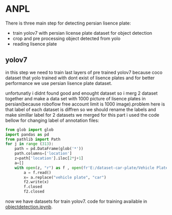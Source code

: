 # ANPL
There is three main step for detecting persian lisence plate:
- train yolov7 with persian license plate dataset for object detection
- crop and pre processing object detected from yolo
- reading lisence plate
## yolov7
in this step we need to train last layers of pre trained yolov7 because coco dataset that yolo trained with dont exist of lisence plates and for better performance we use persian lisence plate dataset.

unfortunatly i didnt found good and enought dataset so i merg 2 dataset together and make a data set with 1000 picture of lisence plates in persian(because roboflow free account limit is 1000 image).problem here is that label of each dataset is diffren so we should rename the labels and make simillar label for 2 datasets we merged for this part i used the code bellow for changing label of annotation files:
```python
from glob import glob
import pandas as pd
from pathlib import Path
for j in range (313):
    path = pd.DataFrame(glob('*'))
    path.columns=['location']
    z=path['location'].iloc[2*j+1]
    a=[]
    with open(z, "r") as f , open(fr'E:/dataset-car-plate/Vehicle Plates/Vehicle Plates/newlabels/{z}','w') as f2:
        a = f.read()
        x= a.replace("vehicle plate", "car")
        f2.write(x)
        f.closed
        f2.closed
```
now we have datasets for train yolov7. code for training available in [objectdetection.ipynb](objectdetection.ipynb).
